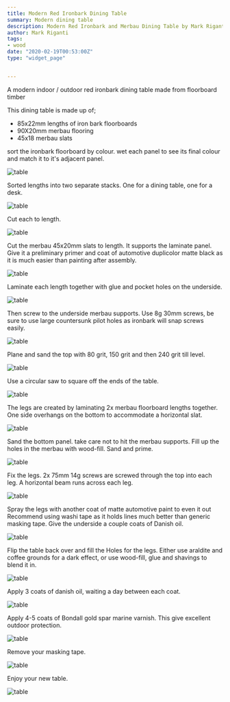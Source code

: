 ```yaml
---
title: Modern Red Ironbark Dining Table
summary: Modern dining table
description: Modern Red Ironbark and Merbau Dining Table by Mark Riganti 
author: Mark Riganti 
tags:
- wood
date: "2020-02-19T00:53:00Z"
type: "widget_page" 


---
```


A modern indoor / outdoor red ironbark dining table made from floorboard timber

This dining table is made up of;
- 85x22mm lengths of iron bark floorboards
- 90X20mm merbau flooring
- 45x18 merbau slats

sort the ironbark floorboard by colour. wet each panel to see its final colour and match it to it's adjacent panel.

![table](/img/project/dining/I01.jpg) 

Sorted lengths into two separate stacks. One for a dining table, one for a desk.

![table](/img/project/dining/I02.jpg) 

Cut each to length.

![table](/img/project/dining/I03.jpg) 

Cut the merbau 45x20mm slats to length. It supports the laminate panel. Give it a preliminary primer and coat of automotive duplicolor matte black as it is much easier than painting after assembly.

![table](/img/project/dining/I04.jpg) 

Laminate each length together with glue and pocket holes on the underside. 

![table](/img/project/dining/I05.jpg) 

Then screw to the underside merbau supports. Use 8g 30mm screws, be sure to use large countersunk pilot holes as ironbark will snap screws easily.

![table](/img/project/dining/I06.jpg) 

Plane and sand the top with 80 grit, 150 grit and then 240 grit till level.


![table](/img/project/dining/I07.jpg) 

Use a circular saw to square off the ends of the table.

![table](/img/project/dining/I08.jpg) 

The legs are created by laminating 2x merbau floorboard lengths together. One side overhangs on the bottom to accommodate a horizontal slat.


![table](/img/project/dining/I09.jpg) 

Sand the bottom panel. take care not to hit the merbau supports.
Fill up the holes in the merbau with wood-fill. Sand and prime.


![table](/img/project/dining/I10.jpg) 

Fix the legs. 2x 75mm 14g screws are screwed through the top into each leg. A horizontal beam runs across each leg.


![table](/img/project/dining/I11.jpg) 

Spray the legs with another coat of matte automotive paint to even it out Recommend using washi tape as it holds lines much better than generic masking tape.
Give the underside a couple coats of Danish oil.

![table](/img/project/dining/I12.jpg) 

Flip the table back over and fill the Holes for the legs. Either use araldite and coffee grounds for a dark effect, or use wood-fill, glue and shavings to blend it in.

![table](/img/project/dining/I13.jpg) 

Apply 3 coats of danish oil, waiting a day between each coat.

![table](/img/project/dining/I14.jpg) 

Apply 4-5 coats of Bondall gold spar marine varnish. This give excellent outdoor protection.

![table](/img/project/dining/I15.jpg) 

Remove your masking tape.

![table](/img/project/dining/I16.jpg) 

Enjoy your new table.

![table](/img/project/dining/G5.jpg) 

